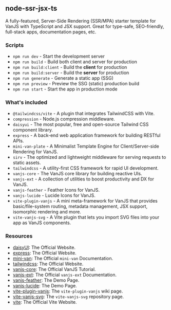 ## node-ssr-jsx-ts

A fully-featured, Server-Side Rendering (SSR/MPA) starter template for VanJS with TypeScript and JSX support. Great for type-safe, SEO-friendly, full-stack apps, documentation pages, etc.


### Scripts

* `npm run dev` - Start the development server
* `npm run build` - Build both client and server for production
* `npm run build:client` - Build the **client** for production
* `npm run build:server` - Build the **server** for production
* `npm run generate` - Generate a static app (SSG)
* `npm run preview` - Preview the SSG (static) production build
* `npm run start` - Start the app in production mode


### What's included

* `@tailwindcss/vite` - A plugin that integrates TailwindCSS with Vite.
* `compression` - Node.js compression middleware.
* `daisyui` - The most popular, free and open-source Tailwind CSS component library.
* `express` - A back-end web application framework for building RESTful APIs.
* `mini-van-plate` - A Minimalist Template Engine for Client/Server-side Rendering for VanJS.
* `sirv` - The optimized and lightweight middleware for serving requests to static assets.
* `tailwindcss` - A utility-first CSS framework for rapid UI development.
* `vanjs-core` - The VanJS core library for building reactive UIs.
* `vanjs-ext` - A collection of utilities to boost productivity and DX for VanJS.
* `vanjs-feather` - Feather Icons for VanJS.
* `vanjs-lucide` - Lucide Icons for VanJS.
* `vite-plugin-vanjs` - A mini meta-framework for VanJS that provides basic/file-system routing, metadata management, JSX support, isomorphic rendering and more.
* `vite-vanjs-svg` - A Vite plugin that lets you import SVG files into your app as VanJS components.


### Resources

* [daisyUI](https://daisyui.com): The Official Website.
* [express](https://expressjs.com/): The Official Website.
* [mini-van](https://vanjs.org/minivan): The Official `mini-van` Documentation.
* [tailwindcss](https://tailwindcss.com/): The Official Website.
* [vanjs-core](https://vanjs.org/tutorial): The Official VanJS Tutorial.
* [vanjs-ext](https://vanjs.org/x): The Official `vanjs-ext` Documentation.
* [vanjs-feather](https://thednp.github.io/vanjs-feather/): The Demo Page.
* [vanjs-lucide](https://thednp.github.io/vanjs-lucide/): The Demo Page.
* [vite-plugin-vanjs](https://github.com/thednp/vite-plugin-vanjs/wiki): The `vite-plugin-vanjs` wiki page.
* [vite-vanjs-svg](https://github.com/thednp/vite-vanjs-svg): The `vite-vanjs-svg` repository page.
* [vite](https://vite.dev): The Official Vite Website.
